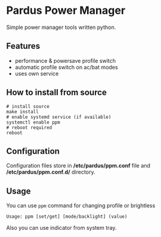 # Pardus Power Manager
Simple power manager tools written python.

## Features
* performance & powersave profile switch
* automatic profile switch on ac/bat modes
* uses own service

## How to install from source
```shell
# install source
make install
# enable systemd service (if available)
systemctl enable ppm
# reboot required
reboot
```
## Configuration
Configuration files store in **/etc/pardus/ppm.conf** file and **/etc/pardus/ppm.conf.d/** directory.

## Usage
You can use `ppm` command for changing profile or brightless
```
Usage: ppm [set/get] [mode/backlight] (value)
```
Also you can use indicator from system tray.